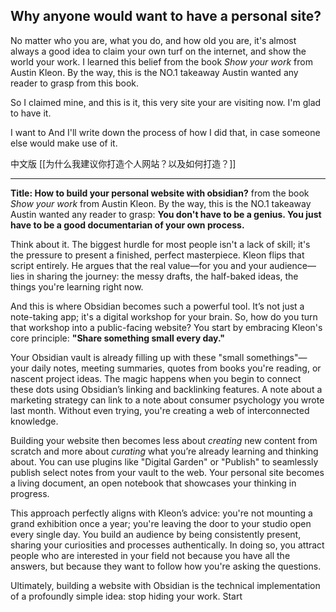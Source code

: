## Why anyone would want to have a personal site?

No matter who you are, what you do, and how old you are, it's almost always a good idea to claim your own turf on the internet, and show the world your work. I learned this belief
from the book *Show your work* from Austin Kleon. By the way, this is the NO.1 takeaway Austin wanted any reader to grasp from this book. 

So I claimed mine, and this is it, this very site your are visiting now. I'm glad to have it. 

I want to And I'll write down the process of how I did that, in case someone else would make use of it.

中文版 [[为什么我建议你打造个人网站？以及如何打造？]]
***

**Title: How to build your personal website with obsidian?**
from the book *Show your work* from Austin Kleon. By the way, this is the NO.1 takeaway Austin wanted any reader to grasp: **You don't have to be a genius. You just have to be a good documentarian of your own process.**

Think about it. The biggest hurdle for most people isn't a lack of skill; it's the pressure to present a finished, perfect masterpiece. Kleon flips that script entirely. He argues that the real value—for you and your audience—lies in sharing the journey: the messy drafts, the half-baked ideas, the things you're learning right now.

And this is where Obsidian becomes such a powerful tool. It’s not just a note-taking app; it's a digital workshop for your brain. So, how do you turn that workshop into a public-facing website? You start by embracing Kleon's core principle: **"Share something small every day."**

Your Obsidian vault is already filling up with these "small somethings"—your daily notes, meeting summaries, quotes from books you're reading, or nascent project ideas. The magic happens when you begin to connect these dots using Obsidian’s linking and backlinking features. A note about a marketing strategy can link to a note about consumer psychology you wrote last month. Without even trying, you're creating a web of interconnected knowledge.

Building your website then becomes less about *creating* new content from scratch and more about *curating* what you’re already learning and thinking about. You can use plugins like "Digital Garden" or "Publish" to seamlessly publish select notes from your vault to the web. Your personal site becomes a living document, an open notebook that showcases your thinking in progress.

This approach perfectly aligns with Kleon’s advice: you're not mounting a grand exhibition once a year; you're leaving the door to your studio open every single day. You build an audience by being consistently present, sharing your curiosities and processes authentically. In doing so, you attract people who are interested in your field not because you have all the answers, but because they want to follow how you're asking the questions.

Ultimately, building a website with Obsidian is the technical implementation of a profoundly simple idea: stop hiding your work. Start


